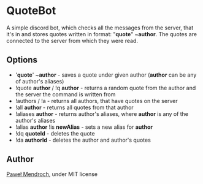 # QuoteBot
A simple discord bot, which checks all the messages from the server, that it's in and stores quotes written in format: "**quote**" ~**author**.
The quotes are connected to the server from which they were read.

## Options

* '**quote**' ~**author** - saves a quote under given author (**author** can be any of author's aliases)
* !quote **author** / !q **author** - returns a random quote from the author and the server the command is written from
* !authors / !a - returns all authors, that have quotes on the server
* !all **author** - returns all quotes from that author
* !aliases **author** - returns author's aliases, where **author** is any of the author's aliases
* !alias **author** !is **newAlias** - sets a new alias for **author**
* !dq **quoteId** - deletes the quote
* !da **authorId** - deletes the author and author's quotes

## Author
[Paweł Mendroch](https://github.com/FrozenTear7), under MIT license
